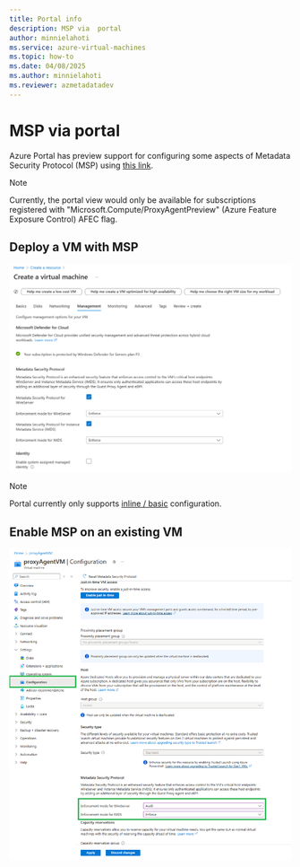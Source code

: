 ```yaml
---
title: Portal info
description: MSP via  portal
author: minnielahoti
ms.service: azure-virtual-machines
ms.topic: how-to
ms.date: 04/08/2025
ms.author: minnielahoti
ms.reviewer: azmetadatadev
---
```


# MSP via portal

Azure Portal has preview support for configuring some aspects of Metadata Security Protocol (MSP) using [this link](https://ms.portal.azure.com/?feature.canmodifystamps=true&Microsoft_Azure_Compute=flight34).

> [!NOTE]
> Currently, the portal view would only be available for subscriptions registered with "Microsoft.Compute/ProxyAgentPreview" (Azure Feature Exposure Control) AFEC flag.

## Deploy a VM with MSP

![Screenshot of deploying a new Virtual Machine(VM) with MSP](../images/portal-greenfield.png)

> [!Note]
> Portal currently only supports [inline / basic](../configuration.md#inline-configuration) configuration.

## Enable MSP on an existing VM

![Screenshot of enabling MSP on preexisting VM](../images/portal-brownfield.png)
